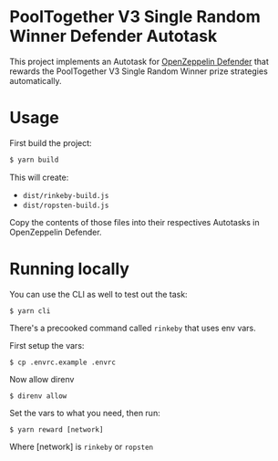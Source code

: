 # PoolTogether V3 Single Random Winner Defender Autotask

This project implements an Autotask for [OpenZeppelin Defender](https://defender.openzeppelin.com/) that rewards the PoolTogether V3 Single Random Winner prize strategies automatically.

# Usage

First build the project:

```sh
$ yarn build
```

This will create:
 - `dist/rinkeby-build.js`
 - `dist/ropsten-build.js`

Copy the contents of those files into their respectives Autotasks in OpenZeppelin Defender.

# Running locally

You can use the CLI as well to test out the task:

```
$ yarn cli
```

There's a precooked command called `rinkeby` that uses env vars.

First setup the vars:

```
$ cp .envrc.example .envrc
```

Now allow direnv

```
$ direnv allow
```

Set the vars to what you need, then run:

```
$ yarn reward [network]
```

Where [network] is `rinkeby` or `ropsten`